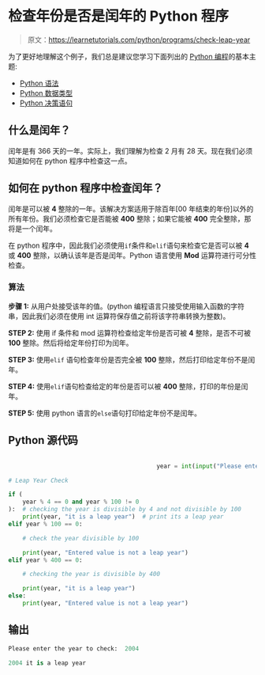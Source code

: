 # 检查年份是否是闰年的 Python 程序

> 原文：<https://learnetutorials.com/python/programs/check-leap-year>

为了更好地理解这个例子，我们总是建议您学习下面列出的 [Python 编程](../ "Python tutorial")的基本主题:

*   [Python 语法](../../python/syntax-comments "Python Syntax")
*   [Python 数据类型](../../python/python-datatypes "Datatypes in Python")
*   [Python 决策语句](../../python/decision-making-statements "Python decision making statements")

## 什么是闰年？

闰年是有 366 天的一年。实际上，我们理解为检查 2 月有 28 天。现在我们必须知道如何在 python 程序中检查这一点。

## 如何在 python 程序中检查闰年？

闰年是可以被 **4** 整除的一年。该解决方案适用于除百年[00 年结束的年份]以外的所有年份。我们必须检查它是否能被 **400** 整除；如果它能被 **400** 完全整除，那将是一个闰年。

在 python 程序中，因此我们必须使用`if`条件和`elif`语句来检查它是否可以被 **4** 或 **400** 整除，以确认该年是否是闰年。Python 语言使用 **Mod** 运算符进行可分性检查。

### 算法

**步骤 1:** 从用户处接受该年的值。(python 编程语言只接受使用输入函数的字符串，因此我们必须在使用 int 运算符保存值之前将该字符串转换为整数)。

**STEP 2:** 使用 if 条件和 mod 运算符检查给定年份是否可被 **4** 整除，是否不可被 **100** 整除。然后将给定年份打印为闰年。

**STEP 3:** 使用`elif` 语句检查年份是否完全被 **100** 整除，然后打印给定年份不是闰年。

**STEP 4:** 使用`elif`语句检查给定的年份是否可以被 **400** 整除，打印的年份是闰年。

**STEP 5:** 使用 python 语言的`else`语句打印给定年份不是闰年。

## Python 源代码

```py

                                          year = int(input("Please enter the year to check: "))  # accept the year from user

# Leap Year Check

if (
    year % 4 == 0 and year % 100 != 0
):  # checking the year is divisible by 4 and not divisible by 100
    print(year, "it is a leap year")  # print its a leap year
elif year % 100 == 0:

    # check the year divisible by 100

    print(year, "Entered value is not a leap year")
elif year % 400 == 0:

    # checking the year is divisible by 400

    print(year, "it is a leap year")
else:
    print(year, "Entered value is not a leap year") 

```

## 输出

```py
Please enter the year to check:  2004

2004 it is a leap year
```